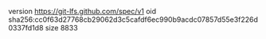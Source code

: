 version https://git-lfs.github.com/spec/v1
oid sha256:cc0f63d27768cb29062d3c5cafdf6ec990b9acdc07857d55e3f226d0337fd1d8
size 8833

